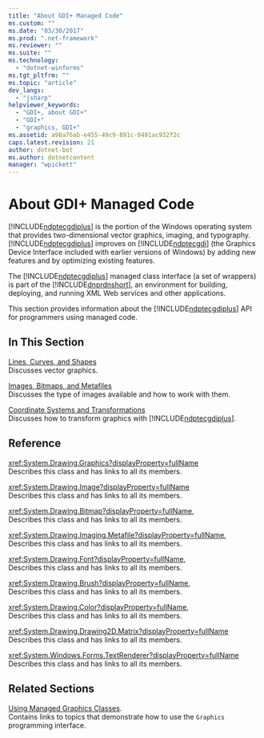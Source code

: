 ```yaml
---
title: "About GDI+ Managed Code"
ms.custom: ""
ms.date: "03/30/2017"
ms.prod: ".net-framework"
ms.reviewer: ""
ms.suite: ""
ms.technology: 
  - "dotnet-winforms"
ms.tgt_pltfrm: ""
ms.topic: "article"
dev_langs: 
  - "jsharp"
helpviewer_keywords: 
  - "GDI+, about GDI+"
  - "GDI+"
  - "graphics, GDI+"
ms.assetid: a98a76ab-e455-49c9-891c-0491ac932f2c
caps.latest.revision: 21
author: dotnet-bot
ms.author: dotnetcontent
manager: "wpickett"
---
```

# About GDI+ Managed Code
[!INCLUDE[ndptecgdiplus](../../../../includes/ndptecgdiplus-md.md)] is the portion of the Windows operating system that provides two-dimensional vector graphics, imaging, and typography. [!INCLUDE[ndptecgdiplus](../../../../includes/ndptecgdiplus-md.md)] improves on [!INCLUDE[ndptecgdi](../../../../includes/ndptecgdi-md.md)] (the Graphics Device Interface included with earlier versions of Windows) by adding new features and by optimizing existing features.  
  
 The [!INCLUDE[ndptecgdiplus](../../../../includes/ndptecgdiplus-md.md)] managed class interface (a set of wrappers) is part of the [!INCLUDE[dnprdnshort](../../../../includes/dnprdnshort-md.md)], an environment for building, deploying, and running XML Web services and other applications.  
  
 This section provides information about the [!INCLUDE[ndptecgdiplus](../../../../includes/ndptecgdiplus-md.md)] API for programmers using managed code.  
  
## In This Section  
 [Lines, Curves, and Shapes](../../../../docs/framework/winforms/advanced/lines-curves-and-shapes.md)  
 Discusses vector graphics.  
  
 [Images, Bitmaps, and Metafiles](../../../../docs/framework/winforms/advanced/images-bitmaps-and-metafiles.md)  
 Discusses the type of images available and how to work with them.  
  
 [Coordinate Systems and Transformations](../../../../docs/framework/winforms/advanced/coordinate-systems-and-transformations.md)  
 Discusses how to transform graphics with [!INCLUDE[ndptecgdiplus](../../../../includes/ndptecgdiplus-md.md)].  
  
## Reference  
 <xref:System.Drawing.Graphics?displayProperty=fullName>  
 Describes this class and has links to all its members.  
  
 <xref:System.Drawing.Image?displayProperty=fullName>  
 Describes this class and has links to all its members.  
  
 <xref:System.Drawing.Bitmap?displayProperty=fullName>,  
 Describes this class and has links to all its members.  
  
 <xref:System.Drawing.Imaging.Metafile?displayProperty=fullName>,  
 Describes this class and has links to all its members.  
  
 <xref:System.Drawing.Font?displayProperty=fullName>,  
 Describes this class and has links to all its members.  
  
 <xref:System.Drawing.Brush?displayProperty=fullName>,  
 Describes this class and has links to all its members.  
  
 <xref:System.Drawing.Color?displayProperty=fullName>,  
 Describes this class and has links to all its members.  
  
 <xref:System.Drawing.Drawing2D.Matrix?displayProperty=fullName>  
 Describes this class and has links to all its members.  
  
 <xref:System.Windows.Forms.TextRenderer?displayProperty=fullName>  
 Describes this class and has links to all its members.  
  
## Related Sections  
 [Using Managed Graphics Classes](../../../../docs/framework/winforms/advanced/using-managed-graphics-classes.md).  
 Contains links to topics that demonstrate how to use the `Graphics` programming interface.
